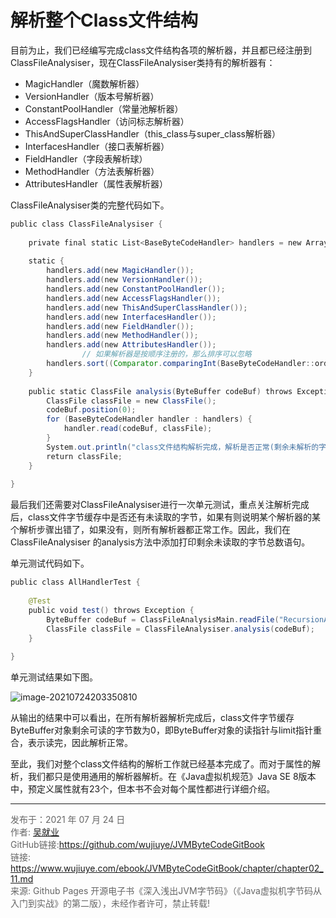 # 解析整个Class文件结构

目前为止，我们已经编写完成class文件结构各项的解析器，并且都已经注册到ClassFileAnalysiser，现在ClassFileAnalysiser类持有的解析器有：

* MagicHandler（魔数解析器）
* VersionHandler（版本号解析器）
* ConstantPoolHandler（常量池解析器）
* AccessFlagsHandler（访问标志解析器）
* ThisAndSuperClassHandler（this_class与super_class解析器）
* InterfacesHandler（接口表解析器）
* FieldHandler（字段表解析球）
* MethodHandler（方法表解析器）
* AttributesHandler（属性表解析器）

ClassFileAnalysiser类的完整代码如下。

```java
public class ClassFileAnalysiser {  
  
    private final static List<BaseByteCodeHandler> handlers = new ArrayList<>();  
  
    static {  
        handlers.add(new MagicHandler());  
        handlers.add(new VersionHandler());  
        handlers.add(new ConstantPoolHandler());  
        handlers.add(new AccessFlagsHandler());  
        handlers.add(new ThisAndSuperClassHandler());  
        handlers.add(new InterfacesHandler());  
        handlers.add(new FieldHandler());  
        handlers.add(new MethodHandler());  
        handlers.add(new AttributesHandler());  
				// 如果解析器是按顺序注册的，那么排序可以忽略
      	handlers.sort((Comparator.comparingInt(BaseByteCodeHandler::order)));
    }  
  
    public static ClassFile analysis(ByteBuffer codeBuf) throws Exception {  
        ClassFile classFile = new ClassFile();  
        codeBuf.position(0);  
        for (BaseByteCodeHandler handler : handlers) {  
            handler.read(codeBuf, classFile);  
        }  
        System.out.println("class文件结构解析完成，解析是否正常(剩余未解析的字节数)：" + codeBuf.remaining());  
        return classFile;  
    }  
  
}  
```

最后我们还需要对ClassFileAnalysiser进行一次单元测试，重点关注解析完成后，class文件字节缓存中是否还有未读取的字节，如果有则说明某个解析器的某个解析步骤出错了，如果没有，则所有解析器都正常工作。因此，我们在ClassFileAnalysiser 的analysis方法中添加打印剩余未读取的字节总数语句。

单元测试代码如下。

```java
public class AllHandlerTest {  
  
    @Test  
    public void test() throws Exception {  
        ByteBuffer codeBuf = ClassFileAnalysisMain.readFile("RecursionAlgorithmMain.class");  
        ClassFile classFile = ClassFileAnalysiser.analysis(codeBuf);  
    }  
  
} 
```

单元测试结果如下图。

![image-20210724203350810](images/chapter02_11_01.png)

从输出的结果中可以看出，在所有解析器解析完成后，class文件字节缓存ByteBuffer对象剩余可读的字节数为0，即ByteBuffer对象的读指针与limit指针重合，表示读完，因此解析正常。

至此，我们对整个class文件结构的解析工作就已经基本完成了。而对于属性的解析，我们都只是使用通用的解析器解析。在《Java虚拟机规范》Java SE 8版本中，预定义属性就有23个，但本书不会对每个属性都进行详细介绍。

---

<font color= #666666>发布于：2021 年 07 月 24 日</font><br><font color= #666666>作者: [吴就业](https://www.wujiuye.com/)</font><br><font color= #666666>GitHub链接:https://github.com/wujiuye/JVMByteCodeGitBook</font><br><font color= #666666>链接: https://www.wujiuye.com/ebook/JVMByteCodeGitBook/chapter/chapter02_11.md</font><br><font color= #666666>来源: Github Pages 开源电子书《深入浅出JVM字节码》（《Java虚拟机字节码从入门到实战》的第二版），未经作者许可，禁止转载!</font><br>
